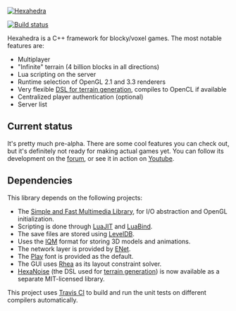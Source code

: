 [![Hexahedra](http://hexahedra.net/img/banner1.png)](http://hexahedra.net/)

[![Build status](https://api.travis-ci.org/Nocte-/hexahedra.svg)](https://travis-ci.org/Nocte-/hexahedra)

Hexahedra is a C++ framework for blocky/voxel games.  The most notable
features are:

- Multiplayer
- "Infinite" terrain (4 billion blocks in all directions)
- Lua scripting on the server
- Runtime selection of OpenGL 2.1 and 3.3 renderers
- Very flexible [DSL for terrain generation](http://github.com/Nocte-/hexanoise), compiles to OpenCL if available
- Centralized player authentication (optional)
- Server list

Current status
--------------
It's pretty much pre-alpha.  There are some cool features you can check out,
but it's definitely not ready for making actual games yet.  You can follow
its development on the [forum](http://forum.hexahedra.net/), or see it in
action on [Youtube](http://www.youtube.com/user/NocteHexahedra).


Dependencies
------------
This library depends on the following projects:

- The [Simple and Fast Multimedia Library](http://www.sfml-dev.org/), for I/O abstraction and OpenGL initialization.
- Scripting is done through [LuaJIT](http://luajit.org/) and [LuaBind](http://www.rasterbar.com/products/luabind.html).
- The save files are stored using [LevelDB](http://code.google.com/p/leveldb/).
- Uses the [IQM](http://sauerbraten.org/iqm/) format for storing 3D models and animations.
- The network layer is provided by [ENet](http://enet.bespin.org/).
- The [Play](http://www.google.com/fonts/specimen/Play) font is provided as the default.
- The GUI uses [Rhea](http://github.com/Nocte-/rhea) as its layout constraint solver.
- [HexaNoise](http://github.com/Nocte-/hexanoise) (the DSL used for [terrain generation](http://github.com/Nocte-/hexahedra/wiki/HNDL-examples)) is now available as a separate MIT-licensed library.

This project uses [Travis CI](http://travis-ci.org/) to build and run the unit
tests on different compilers automatically.

